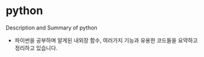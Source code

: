 # python
Description and Summary of python
- 파이썬을 공부하며 알게된 내외장 함수, 여러가지 기능과 유용한 코드들을 요약하고 정리하고 있습니다.

